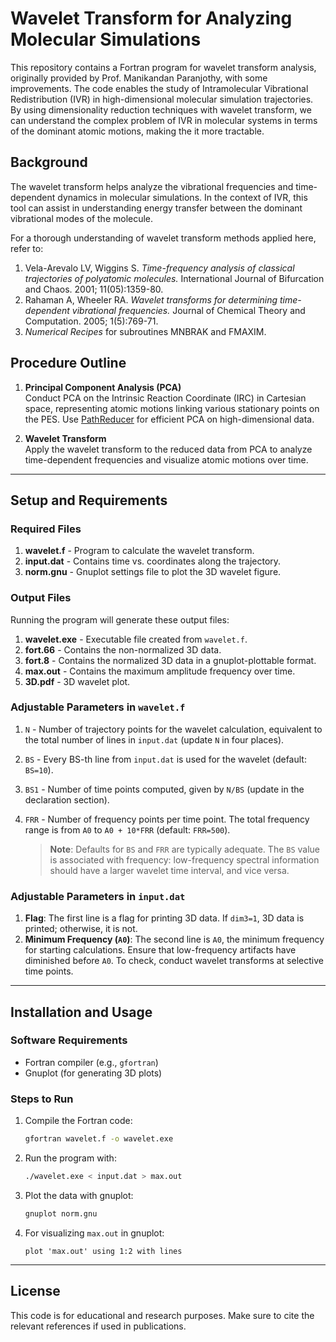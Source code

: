 # Wavelet Transform for Analyzing Molecular Simulations

This repository contains a Fortran program for wavelet transform analysis, originally provided by Prof. Manikandan Paranjothy, with some improvements. The code enables the study of Intramolecular Vibrational Redistribution (IVR) in high-dimensional molecular simulation trajectories. By using dimensionality reduction techniques with wavelet transform, we can understand the complex problem of IVR in molecular systems in terms of the dominant atomic motions, making the it more tractable.

## Background
The wavelet transform helps analyze the vibrational frequencies and time-dependent dynamics in molecular simulations. In the context of IVR, this tool can assist in understanding energy transfer between the dominant vibrational modes of the molecule.

For a thorough understanding of wavelet transform methods applied here, refer to:
1. Vela-Arevalo LV, Wiggins S. *Time-frequency analysis of classical trajectories of polyatomic molecules.* International Journal of Bifurcation and Chaos. 2001; 11(05):1359-80.
2. Rahaman A, Wheeler RA. *Wavelet transforms for determining time-dependent vibrational frequencies.* Journal of Chemical Theory and Computation. 2005; 1(5):769-71.
3. *Numerical Recipes* for subroutines MNBRAK and FMAXIM.

## Procedure Outline

1. **Principal Component Analysis (PCA)**  
   Conduct PCA on the Intrinsic Reaction Coordinate (IRC) in Cartesian space, representing atomic motions linking various stationary points on the PES. Use [PathReducer](https://github.com/share1992/PathReducer) for efficient PCA on high-dimensional data.

2. **Wavelet Transform**  
   Apply the wavelet transform to the reduced data from PCA to analyze time-dependent frequencies and visualize atomic motions over time.

---

## Setup and Requirements

### Required Files
1. **wavelet.f** - Program to calculate the wavelet transform.
2. **input.dat** - Contains time vs. coordinates along the trajectory.
3. **norm.gnu** - Gnuplot settings file to plot the 3D wavelet figure.

### Output Files
Running the program will generate these output files:
1. **wavelet.exe** - Executable file created from `wavelet.f`.
2. **fort.66** - Contains the non-normalized 3D data.
3. **fort.8** - Contains the normalized 3D data in a gnuplot-plottable format.
4. **max.out** - Contains the maximum amplitude frequency over time.
5. **3D.pdf** - 3D wavelet plot.

### Adjustable Parameters in `wavelet.f`
1. `N` - Number of trajectory points for the wavelet calculation, equivalent to the total number of lines in `input.dat` (update `N` in four places).
2. `BS` - Every BS-th line from `input.dat` is used for the wavelet (default: `BS=10`).
3. `BS1` - Number of time points computed, given by `N/BS` (update in the declaration section).
4. `FRR` - Number of frequency points per time point. The total frequency range is from `A0` to `A0 + 10*FRR` (default: `FRR=500`).

   > **Note**: Defaults for `BS` and `FRR` are typically adequate. The `BS` value is associated with frequency: low-frequency spectral information should have a larger wavelet time interval, and vice versa.

### Adjustable Parameters in `input.dat`
1. **Flag**: The first line is a flag for printing 3D data. If `dim3=1`, 3D data is printed; otherwise, it is not.
2. **Minimum Frequency (`A0`)**: The second line is `A0`, the minimum frequency for starting calculations. Ensure that low-frequency artifacts have diminished before `A0`. To check, conduct wavelet transforms at selective time points.

---

## Installation and Usage

### Software Requirements
- Fortran compiler (e.g., `gfortran`)
- Gnuplot (for generating 3D plots)

### Steps to Run
1. Compile the Fortran code:
    ```bash
    gfortran wavelet.f -o wavelet.exe
    ```
2. Run the program with:
    ```bash
    ./wavelet.exe < input.dat > max.out
    ```
3. Plot the data with gnuplot:
    ```bash
    gnuplot norm.gnu
    ```
4. For visualizing `max.out` in gnuplot:
    ```gnuplot
    plot 'max.out' using 1:2 with lines
    ```

---

## License
This code is for educational and research purposes. Make sure to cite the relevant references if used in publications.
